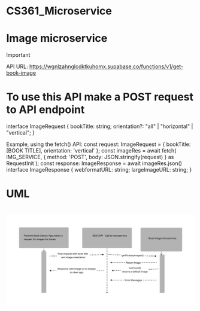 # CS361_Microservice

# Image microservice
> [!IMPORTANT]
> API URL: https://wgnlzahnglcdktkuhomx.supabase.co/functions/v1/get-book-image

# To use this API make a POST request to API endpoint

  interface ImageRequest {
    bookTitle: string;
    orientation?: "all" | "horizontal" | "vertical";
  }


Example, using the fetch() API:
  const request: ImageRequest = {
    bookTitle: [BOOK TITLE],
    orientation: 'vertical'
  };
  const imageRes = await fetch(
    IMG_SERVICE,
    {
      method: 'POST',
      body: JSON.stringify(request)
    } as RequestInit
  );
  const response: ImageResponse = await imageRes.json()
  interface ImageResponse {
    webformatURL: string;
    largeImageURL: string;
  }

# UML
# ![alt text](https://github.com/puczkowskyjp/CS361_Microservice/blob/main/public/UML.png?raw=true)